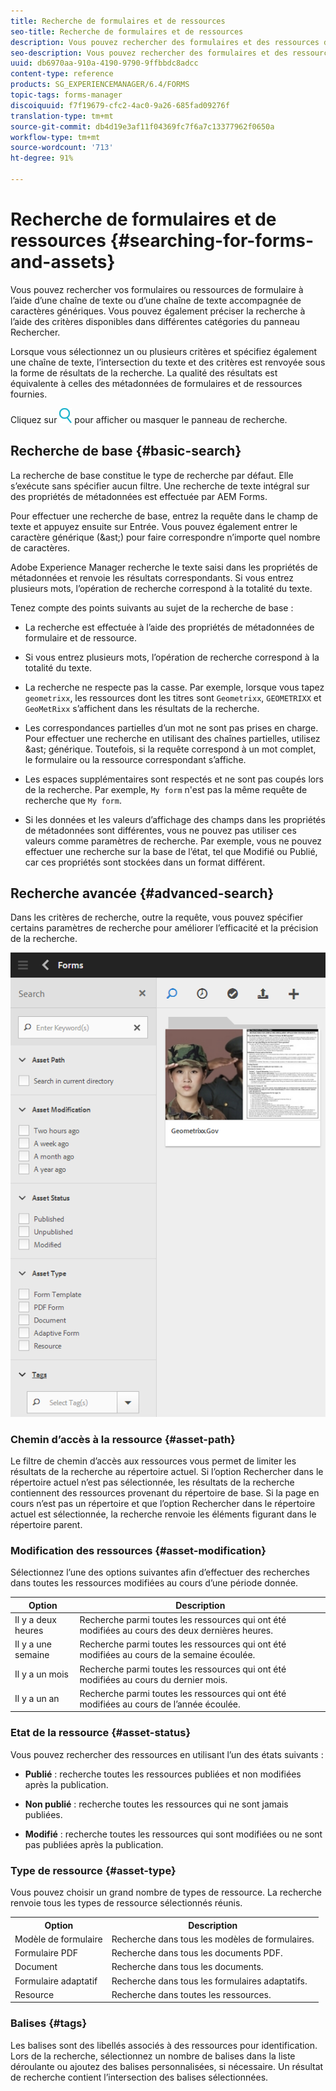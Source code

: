 ```yaml
---
title: Recherche de formulaires et de ressources
seo-title: Recherche de formulaires et de ressources
description: Vous pouvez rechercher des formulaires et des ressources dans votre instance AEM à l’aide de la recherche AEM. Les modes de recherche de base et avancé vous permettent de localiser rapidement vos ressources.
seo-description: Vous pouvez rechercher des formulaires et des ressources dans votre instance AEM à l’aide de la recherche AEM. Les modes de recherche de base et avancé vous permettent de localiser rapidement vos ressources.
uuid: db6970aa-910a-4190-9790-9ffbbdc8adcc
content-type: reference
products: SG_EXPERIENCEMANAGER/6.4/FORMS
topic-tags: forms-manager
discoiquuid: f7f19679-cfc2-4ac0-9a26-685fad09276f
translation-type: tm+mt
source-git-commit: db4d19e3af11f04369fc7f6a7c13377962f0650a
workflow-type: tm+mt
source-wordcount: '713'
ht-degree: 91%

---
```



# Recherche de formulaires et de ressources  {#searching-for-forms-and-assets}

Vous pouvez rechercher vos formulaires ou ressources de formulaire à l’aide d’une chaîne de texte ou d’une chaîne de texte accompagnée de caractères génériques. Vous pouvez également préciser la recherche à l’aide des critères disponibles dans différentes catégories du panneau Rechercher.

Lorsque vous sélectionnez un ou plusieurs critères et spécifiez également une chaîne de texte, l’intersection du texte et des critères est renvoyée sous la forme de résultats de la recherche. La qualité des résultats est équivalente à celles des métadonnées de formulaires et de ressources fournies.

Cliquez sur ![aem6forms_search](assets/aem6forms_search.png) pour afficher ou masquer le panneau de recherche.

## Recherche de base {#basic-search}

La recherche de base constitue le type de recherche par défaut. Elle s’exécute sans spécifier aucun filtre. Une recherche de texte intégral sur des propriétés de métadonnées est effectuée par AEM Forms.

Pour effectuer une recherche de base, entrez la requête dans le champ de texte et appuyez ensuite sur Entrée. Vous pouvez également entrer le caractère générique (&amp;ast;) pour faire correspondre n’importe quel nombre de caractères.

Adobe Experience Manager recherche le texte saisi dans les propriétés de métadonnées et renvoie les résultats correspondants. Si vous entrez plusieurs mots, l’opération de recherche correspond à la totalité du texte.

Tenez compte des points suivants au sujet de la recherche de base :

* La recherche est effectuée à l’aide des propriétés de métadonnées de formulaire et de ressource.
* Si vous entrez plusieurs mots, l’opération de recherche correspond à la totalité du texte.
* La recherche ne respecte pas la casse. Par exemple, lorsque vous tapez `geometrixx`, les ressources dont les titres sont `Geometrixx`, `GEOMETRIXX` et `GeoMetRixx` s’affichent dans les résultats de la recherche.

* Les correspondances partielles d’un mot ne sont pas prises en charge. Pour effectuer une recherche en utilisant des chaînes partielles, utilisez &amp;ast; générique. Toutefois, si la requête correspond à un mot complet, le formulaire ou la ressource correspondant s’affiche.
* Les espaces supplémentaires sont respectés et ne sont pas coupés lors de la recherche. Par exemple, `My form` n&#39;est pas la même requête de recherche que `My form`.

* Si les données et les valeurs d’affichage des champs dans les propriétés de métadonnées sont différentes, vous ne pouvez pas utiliser ces valeurs comme paramètres de recherche. Par exemple, vous ne pouvez effectuer une recherche sur la base de l’état, tel que Modifié ou Publié, car ces propriétés sont stockées dans un format différent.

## Recherche avancée {#advanced-search}

Dans les critères de recherche, outre la requête, vous pouvez spécifier certains paramètres de recherche pour améliorer l’efficacité et la précision de la recherche.

![Champ de recherche et paramètres ou filtres du formulaire AEM et de recherche de ressources](assets/search_forms_assets.png)

### Chemin d’accès à la ressource {#asset-path}

Le filtre de chemin d’accès aux ressources vous permet de limiter les résultats de la recherche au répertoire actuel. Si l’option Rechercher dans le répertoire actuel n’est pas sélectionnée, les résultats de la recherche contiennent des ressources provenant du répertoire de base. Si la page en cours n’est pas un répertoire et que l’option Rechercher dans le répertoire actuel est sélectionnée, la recherche renvoie les éléments figurant dans le répertoire parent.

### Modification des ressources {#asset-modification}

Sélectionnez l’une des options suivantes afin d’effectuer des recherches dans toutes les ressources modifiées au cours d’une période donnée.

| **Option** | **Description** |
|---|---|
| Il y a deux heures | Recherche parmi toutes les ressources qui ont été modifiées au cours des deux dernières heures. |
| Il y a une semaine | Recherche parmi toutes les ressources qui ont été modifiées au cours de la semaine écoulée. |
| Il y a un mois | Recherche parmi toutes les ressources qui ont été modifiées au cours du dernier mois. |
| Il y a un an | Recherche parmi toutes les ressources qui ont été modifiées au cours de l’année écoulée. |

### Etat de la ressource {#asset-status}

Vous pouvez rechercher des ressources en utilisant l’un des états suivants :

* **Publié** : recherche toutes les ressources publiées et non modifiées après la publication.

* **Non publié** : recherche toutes les ressources qui ne sont jamais publiées.

* **Modifié** : recherche toutes les ressources qui sont modifiées ou ne sont pas publiées après la publication.

### Type de ressource {#asset-type}

Vous pouvez choisir un grand nombre de types de ressource. La recherche renvoie tous les types de ressource sélectionnés réunis.

<table> 
 <tbody>
  <tr>
   <th>Option</th> 
   <th>Description</th> 
  </tr>
  <tr>
   <td>Modèle de formulaire<br /> </td> 
   <td>Recherche dans tous les modèles de formulaires.<br /> </td> 
  </tr>
  <tr>
   <td>Formulaire PDF</td> 
   <td>Recherche dans tous les documents PDF.</td> 
  </tr>
  <tr>
   <td>Document</td> 
   <td>Recherche dans tous les documents.</td> 
  </tr>
  <tr>
   <td>Formulaire adaptatif<br /> </td> 
   <td>Recherche dans tous les formulaires adaptatifs.</td> 
  </tr>
  <tr>
   <td>Resource</td> 
   <td>Recherche dans toutes les ressources.<br /> </td> 
  </tr>
 </tbody>
</table>

### Balises {#tags}

Les balises sont des libellés associés à des ressources pour identification. Lors de la recherche, sélectionnez un nombre de balises dans la liste déroulante ou ajoutez des balises personnalisées, si nécessaire. Un résultat de recherche contient l’intersection des balises sélectionnées.
